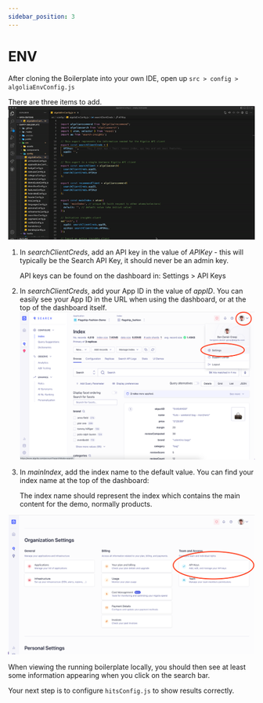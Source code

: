 ```yaml
---
sidebar_position: 3
---
```


# ENV

After cloning the Boilerplate into your own IDE, open up `src > config > algoliaEnvConfig.js`

There are three items to add.
![Image](../media/envconfig.gif)

1. In _searchClientCreds_, add an API key in the value of _APIKey_ - this will typically be the Search API Key, it should never be an admin key.

   API keys can be found on the dashboard in:
   Settings > API Keys

2. In _searchClientCreds_, add your App ID in the value of _appID_. You can easily see your App ID in the URL when using the dashboard, or at the top of the dashboard itself.
   ![Image](../media/env1.png)

3. In _mainIndex_, add the index name to the default value. You can find your index name at the top of the dashboard:

   The index name should represent the index which contains the main content for the demo, normally products.

![Image](../media/env2.png)

When viewing the running boilerplate locally, you should then see at least some information appearing when you click on the search bar.

Your next step is to configure `hitsConfig.js` to show results correctly.
